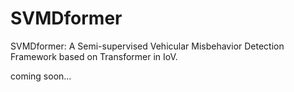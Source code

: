 # SVMDformer
SVMDformer: A Semi-supervised Vehicular Misbehavior Detection Framework based on Transformer in IoV.

coming soon...
